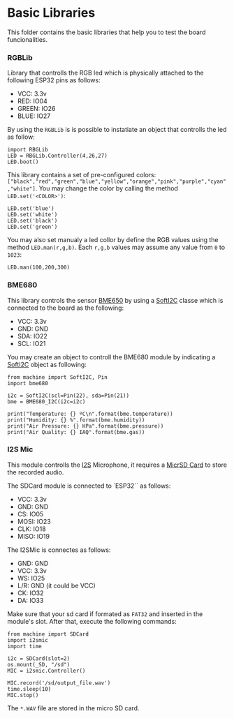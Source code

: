 # Basic Libraries

This folder contains the basic libraries that help you to test the board funcionalities.

### RGBLib

Library that controlls the RGB led which is physically attached to the following ESP32 pins as follows:

- VCC: 3.3v
- RED: IO04
- GREEN: IO26
- BLUE: IO27

By using the `RGBLib` is is possible to instatiate an object that controlls the led as follow:

```
import RBGLib
LED = RBGLib.Controller(4,26,27)
LED.boot()

```

This library contains a set of pre-configured colors: `["black","red","green","blue","yellow","orange","pink","purple","cyan","white"]`. You may change the color by calling the method `LED.set('<COLOR>')`:

```
LED.set('blue')
LED.set('white')
LED.set('black')
LED.set('green')
```

You may also set manualy a led collor by define the RGB values using the method `LED.man(r,g,b)`. Each `r,g,b` values may assume any value from `0` to `1023`:

```
LED.man(100,200,300)
```


### BME680

This library controls the sensor [BME650](https://datasheet.lcsc.com/lcsc/1811141211_Bosch-Sensortec-BME680_C125972.pdf) by using a [SoftI2C](https://docs.micropython.org/en/latest/library/machine.I2C.html) classe which is connected to the board as the following:

- VCC: 3.3v
- GND: GND
- SDA: IO22
- SCL: IO21

You may create an object to controll the BME680 module by indicating a [SoftI2C](https://docs.micropython.org/en/latest/library/machine.I2C.html) object as following:

```
from machine import SoftI2C, Pin
import bme680

i2c = SoftI2C(scl=Pin(22), sda=Pin(21))
bme = BME680_I2C(i2c=i2c)

print("Temperature: {} ºC\n".format(bme.temperature))
print("Humidity: {} %".format(bme.humidity))
print("Air Pressure: {} HPa".format(bme.pressure))
print("Air Quality: {} IAQ".format(bme.gas))

```


### I2S Mic

This module controlls the [I2S](https://docs.micropython.org/en/latest/library/machine.I2S.html#machine.I2S) Microphone, it requires a [MicrSD Card](https://docs.micropython.org/en/latest/library/machine.SDCard.html) to store the recorded audio.

The SDCard module is connected to `ESP32`` as follows:

- VCC: 3.3v
- GND: GND
- CS: IO05
- MOSI: IO23
- CLK: IO18
- MISO: IO19

The I2SMic is connectes as follows:

- GND: GND
- VCC: 3.3v
- WS: IO25
- L/R: GND (it could be VCC)
- CK: IO32
- DA: IO33

Make sure that your sd card if formated as `FAT32` and inserted in the module's slot. After that, execute the following commands:

```
from machine import SDCard
import i2smic
import time

i2c = SDCard(slot=2)
os.mount(_SD, "/sd") 
MIC = i2smic.Controller()

MIC.record('/sd/output_file.wav')
time.sleep(10)
MIC.stop()

```

The `*.WAV` file are stored in the micro SD card.